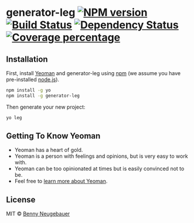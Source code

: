 # generator-leg [![NPM version][npm-image]][npm-url] [![Build Status][travis-image]][travis-url] [![Dependency Status][daviddm-image]][daviddm-url] [![Coverage percentage][coveralls-image]][coveralls-url]
> 

## Installation

First, install [Yeoman](http://yeoman.io) and generator-leg using [npm](https://www.npmjs.com/) (we assume you have pre-installed [node.js](https://nodejs.org/)).

```bash
npm install -g yo
npm install -g generator-leg
```

Then generate your new project:

```bash
yo leg
```

## Getting To Know Yeoman

 * Yeoman has a heart of gold.
 * Yeoman is a person with feelings and opinions, but is very easy to work with.
 * Yeoman can be too opinionated at times but is easily convinced not to be.
 * Feel free to [learn more about Yeoman](http://yeoman.io/).

## License

MIT © [Benny Neugebauer]()


[npm-image]: https://badge.fury.io/js/generator-leg.svg
[npm-url]: https://npmjs.org/package/generator-leg
[travis-image]: https://travis-ci.org/bennyn/generator-leg.svg?branch=master
[travis-url]: https://travis-ci.org/bennyn/generator-leg
[daviddm-image]: https://david-dm.org/bennyn/generator-leg.svg?theme=shields.io
[daviddm-url]: https://david-dm.org/bennyn/generator-leg
[coveralls-image]: https://coveralls.io/repos/bennyn/generator-leg/badge.svg
[coveralls-url]: https://coveralls.io/r/bennyn/generator-leg
